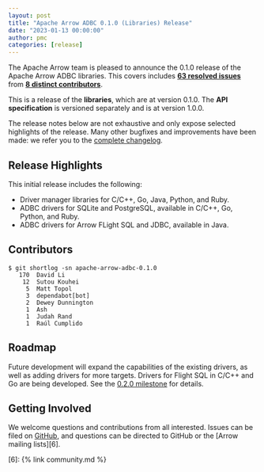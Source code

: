 ```yaml
---
layout: post
title: "Apache Arrow ADBC 0.1.0 (Libraries) Release"
date: "2023-01-13 00:00:00"
author: pmc
categories: [release]
---
```

<!--
{% comment %}
Licensed to the Apache Software Foundation (ASF) under one or more
contributor license agreements.  See the NOTICE file distributed with
this work for additional information regarding copyright ownership.
The ASF licenses this file to you under the Apache License, Version 2.0
(the "License"); you may not use this file except in compliance with
the License.  You may obtain a copy of the License at

http://www.apache.org/licenses/LICENSE-2.0

Unless required by applicable law or agreed to in writing, software
distributed under the License is distributed on an "AS IS" BASIS,
WITHOUT WARRANTIES OR CONDITIONS OF ANY KIND, either express or implied.
See the License for the specific language governing permissions and
limitations under the License.
{% endcomment %}
-->

The Apache Arrow team is pleased to announce the 0.1.0 release of the
Apache Arrow ADBC libraries. This covers includes [**63 resolved
issues**][1] from [**8 distinct contributors**][2].

This is a release of the **libraries**, which are at version 0.1.0.
The **API specification** is versioned separately and is at version
1.0.0.

The release notes below are not exhaustive and only expose selected highlights
of the release. Many other bugfixes and improvements have been made: we refer
you to the [complete changelog][3].

## Release Highlights

This initial release includes the following:

- Driver manager libraries for C/C++, Go, Java, Python, and Ruby.
- ADBC drivers for SQLite and PostgreSQL, available in C/C++, Go, Python, and Ruby.
- ADBC drivers for Arrow FLight SQL and JDBC, available in Java.

## Contributors

```
$ git shortlog -sn apache-arrow-adbc-0.1.0
   170  David Li
    12  Sutou Kouhei
     5  Matt Topol
     3  dependabot[bot]
     2  Dewey Dunnington
     1  Ash
     1  Judah Rand
     1  Raúl Cumplido
```

## Roadmap

Future development will expand the capabilities of the existing
drivers, as well as adding drivers for more targets.  Drivers for
Flight SQL in C/C++ and Go are being developed.  See the [0.2.0
milestone][4] for details.

## Getting Involved

We welcome questions and contributions from all interested.  Issues
can be filed on [GitHub][5], and questions can be directed to GitHub
or the [Arrow mailing lists][6].

[1]: https://github.com/apache/arrow-adbc/milestone/1?closed=1
[2]: #contributors
[3]: https://github.com/apache/arrow-adbc/blob/apache-arrow-adbc-0.1.0/CHANGELOG.md
[4]: https://github.com/apache/arrow-adbc/milestone/2
[5]: https://github.com/apache/arrow-adbc/issues
[6]: {% link community.md %}
